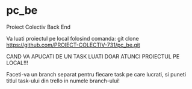 # pc_be
Proiect Colectiv Back End

Va luati proiectul pe local folosind comanda:
git clone https://github.com/PROIECT-COLECTIV-731/pc_be.git

CAND VA APUCATI DE UN TASK LUATI DOAR ATUNCI PROIECTUL PE LOCAL!!!

Faceti-va un branch separat pentru fiecare task pe care lucrati, si puneti titlul task-ului din trello in numele branch-ului!
